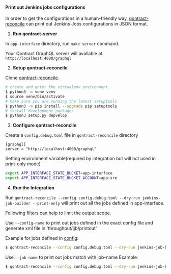 #### Print out Jenkins jobs configurations

In order to get the configurations in a human-friendly way, [qontract-reconcile](https://github.com/app-sre/qontract-reconcile) can print out Jenkins Jobs configurations in JSON format.

1. **Run qontract-server**

In `app-interface` directory, run `make server` command.

Your Qontract GraphQL server will available at `http://localhost:4000/graphql`

2. **Setup qontract-reconcile**

Clone [qontract-reconcile](https://github.com/app-sre/qontract-reconcile).
```sh
# create and enter the virtualenv environment
$ python3 -m venv venv
$ source venv/bin/activate
# make sure you are running the latest setuptools
$ python3 -m pip install --upgrade pip setuptools
# install development packages
$ python3 setup.py depvelop
```

3. **Configure qontract-reconcile**

Create a `config.debug.toml` file in `qontract-reconcile` directory
```
[graphql]
server = "http://localhost:4000/graphql"
```

Setting environment variable(required by integration but will not used in print-only mode)
```sh
export APP_INTERFACE_STATE_BUCKET=app-interface
export APP_INTERFACE_STATE_BUCKET_ACCOUNT=app-sre
```

4. **Run the Integration**

Run `qontract-reconcile --config config.debug.toml --dry-run jenkins-job-builder --print-only` will print out all the jobs defined in app-interface.

Following filters can help to limit the output scope.

Use `--config-name` to print out jobs defined in the exact config file and generate xml file in 'throughput/jjb/printout'

Example for jobs defined in [config](/data/services/github-mirror/cicd/build.yaml):
```sh
$ qontract-reconcile --config config.debug.toml --dry-run jenkins-job-builder --print-only --config-name ci-ext-github-mirror-jobs
```

Use `--job-name` to print out jobs match with job-name
Example:
```sh
$ qontract-reconcile --config config.debug.toml --dry-run jenkins-job-builder --print-only --job-name app-sre-github-mirror-gh-build-master
```
